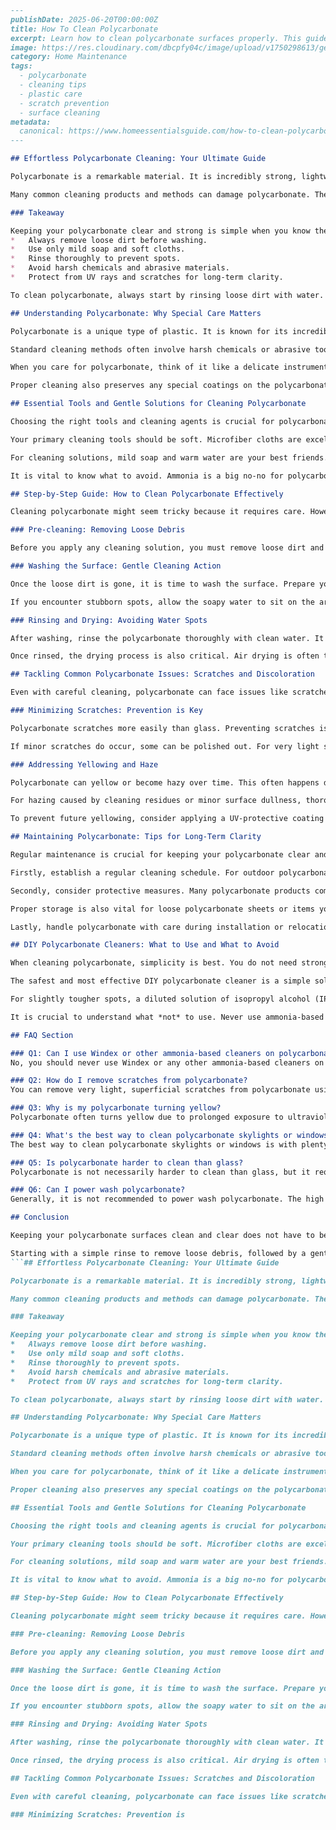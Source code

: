 ```markdown
---
publishDate: 2025-06-20T00:00:00Z
title: How To Clean Polycarbonate
excerpt: Learn how to clean polycarbonate surfaces properly. This guide covers safe methods and tools to maintain clear, scratch-free polycarbonate.
image: https://res.cloudinary.com/dbcpfy04c/image/upload/v1750298613/generated_image_1750298612_djssyz.webp
category: Home Maintenance
tags:
  - polycarbonate
  - cleaning tips
  - plastic care
  - scratch prevention
  - surface cleaning
metadata:
  canonical: https://www.homeessentialsguide.com/how-to-clean-polycarbonate
---

## Effortless Polycarbonate Cleaning: Your Ultimate Guide

Polycarbonate is a remarkable material. It is incredibly strong, lightweight, and often clearer than glass. Because of these features, you find it in many places, from safety goggles and skylights to CD covers and even bulletproof windows. While polycarbonate is tough, it needs gentle care to keep it looking good. Knowing how to clean polycarbonate correctly helps it last longer and stay clear.

Many common cleaning products and methods can damage polycarbonate. They can cause scratches, hazing, or yellowing over time. This article will show you the best ways to clean polycarbonate. I will cover the right tools and cleaning solutions. You will also learn how to fix common problems and keep your polycarbonate looking new for years.

### Takeaway

Keeping your polycarbonate clear and strong is simple when you know the right steps.
*   Always remove loose dirt before washing.
*   Use only mild soap and soft cloths.
*   Rinse thoroughly to prevent spots.
*   Avoid harsh chemicals and abrasive materials.
*   Protect from UV rays and scratches for long-term clarity.

To clean polycarbonate, always start by rinsing loose dirt with water. Then, gently wash the surface using a soft cloth and a solution of mild dish soap and warm water. Rinse well with clean water and dry it with a soft, lint-free cloth or allow it to air dry. Avoid harsh chemicals, abrasive cleaners, or scrub brushes.

## Understanding Polycarbonate: Why Special Care Matters

Polycarbonate is a unique type of plastic. It is known for its incredible impact resistance. This material can withstand strong forces without breaking, which is why it is used for protective shields and safety equipment. Despite its strength, polycarbonate is softer than glass. This softness makes it prone to scratching if you do not clean it correctly.

Standard cleaning methods often involve harsh chemicals or abrasive tools. These can quickly harm polycarbonate surfaces. For example, ammonia-based cleaners, common in glass cleaners, can cause polycarbonate to become cloudy or yellow over time. Abrasive cloths or sponges can create tiny scratches. These scratches build up, making the surface look dull and less transparent. Understanding these vulnerabilities is key to proper care.

When you care for polycarbonate, think of it like a delicate instrument. It performs powerfully but needs a gentle touch. Ignoring these specific cleaning needs can shorten its lifespan. It can also reduce its clarity and protective qualities. My experience shows that gentle cleaning methods prevent damage. They also ensure the material maintains its original look and function.

Proper cleaning also preserves any special coatings on the polycarbonate. Many polycarbonate products have a clear, scratch-resistant, or UV-protective coating. Harsh chemicals can strip away these coatings. This leaves the underlying material vulnerable. If you have polycarbonate shower doors, for example, using the wrong cleaner can make them cloudy. Learning how to clean polycarbonate correctly protects these important features. This keeps your investment in good condition. For advice on cleaning other plastic surfaces, you might find helpful tips on [how to clean plastic shower](https://homeessentialsguide.com/how-to-clean-plastic-shower) components, which share similar material sensitivities.

## Essential Tools and Gentle Solutions for Cleaning Polycarbonate

Choosing the right tools and cleaning agents is crucial for polycarbonate. Using anything too harsh can damage the surface. I always recommend starting with the simplest, most effective options. These gentle choices protect the material while still getting it clean.

Your primary cleaning tools should be soft. Microfiber cloths are excellent. They are very soft and highly absorbent. Sponges should be non-abrasive, like those made for delicate surfaces. Avoid paper towels, as their wood fibers can be surprisingly abrasive on polycarbonate. Steer clear of scrub brushes or scouring pads, as these will scratch the surface instantly.

For cleaning solutions, mild soap and warm water are your best friends. A few drops of liquid dish soap in a bucket of warm water create a safe and effective cleaning mixture. This solution is strong enough to lift dirt and grime. At the same time, it is gentle enough not to harm the polycarbonate. Always choose soaps without harsh additives or strong scents.

It is vital to know what to avoid. Ammonia is a big no-no for polycarbonate. Cleaners containing ammonia, often found in glass cleaners, will react with the plastic and cause hazing or yellowing. Alcohol, while sometimes used cautiously, should generally be avoided or heavily diluted. Strong solvents like acetone, benzene, or paint thinners will dissolve or seriously damage polycarbonate. I have seen many good polycarbonate sheets ruined by using the wrong cleaner. For example, while vinegar is a great natural cleaner for many surfaces, as seen in guides like [how to clean glass with vinegar](https://homeessentialsguide.com/how-to-clean-glass-with-vinegar) or [how to clean walls with vinegar](https://homeessentialsguide.com/how-to-clean-walls-with-vinegar), it can be too acidic for polycarbonate. It can potentially etch the surface if not heavily diluted or if left on too long. Always test any new cleaner on a small, hidden area first. This prevents accidental damage.

## Step-by-Step Guide: How to Clean Polycarbonate Effectively

Cleaning polycarbonate might seem tricky because it requires care. However, the process is straightforward once you know the steps. My method ensures a clean, clear finish without damage. Following these steps helps maintain the integrity of your polycarbonate items.

### Pre-cleaning: Removing Loose Debris

Before you apply any cleaning solution, you must remove loose dirt and dust. This is the most important step to prevent scratches. If you rub dirt particles across the surface, they act like sandpaper. I always start by rinsing the polycarbonate with plain water. Use a gentle stream from a hose if it is outdoors, or a soft shower spray for smaller items. This washes away most of the grit. For indoor items, you can use a soft, damp cloth to gently wipe away dust. Do not apply pressure at this stage. Just let the water or cloth lift the loose debris.

### Washing the Surface: Gentle Cleaning Action

Once the loose dirt is gone, it is time to wash the surface. Prepare your cleaning solution: a few drops of mild dish soap in a bucket of warm water. Dip your soft microfiber cloth into the solution. Wring out excess water so the cloth is damp, not dripping wet. Gently wipe the polycarbonate surface. Work in small sections, moving the cloth in straight, overlapping strokes. Avoid scrubbing vigorously or using circular motions. This gentle wiping action lifts any remaining grime without creating friction that could scratch the material.

If you encounter stubborn spots, allow the soapy water to sit on the area for a minute or two. This helps loosen the grime. Then, gently wipe it away. Never use sharp objects or your fingernail to scrape off debris. This will certainly scratch the polycarbonate. For larger polycarbonate windows or panels, you can apply the soapy solution with a clean, soft sponge. Just remember to be gentle with every touch. This process is similar to how you would approach cleaning any delicate clear surface, such as when you [clean a window](https://homeessentialsguide.com/how-to-clean-window) to achieve a streak-free shine.

### Rinsing and Drying: Avoiding Water Spots

After washing, rinse the polycarbonate thoroughly with clean water. It is important to remove all soap residue. Leftover soap can dry and leave streaks or a hazy film. Use a gentle stream of fresh water to rinse the entire surface. Ensure water runs over all areas. For smaller items, you can rinse them under a faucet.

Once rinsed, the drying process is also critical. Air drying is often the best method, especially for larger pieces. This prevents any lint or fibers from sticking to the wet surface. If you need to dry it manually, use another clean, soft, lint-free microfiber cloth. Gently blot the surface dry. Do not rub vigorously. You can also use a squeegee with a soft rubber blade for very large, flat surfaces. Make sure the squeegee blade is perfectly clean and free of grit. Wipe the blade clean after each pass. This careful drying process helps you avoid annoying water spots and maintains the clarity of the polycarbonate.

## Tackling Common Polycarbonate Issues: Scratches and Discoloration

Even with careful cleaning, polycarbonate can face issues like scratches and yellowing. These problems affect its appearance and performance. Knowing how to address them can extend the life of your polycarbonate products. I will explain how to handle these common challenges.

### Minimizing Scratches: Prevention is Key

Polycarbonate scratches more easily than glass. Preventing scratches is much simpler than trying to remove them. Always use soft tools when handling or cleaning polycarbonate. Avoid dragging objects across its surface. When storing polycarbonate sheets or items, protect them. Place a soft cloth or felt between stacked pieces. Consider applying protective films if the polycarbonate is in a high-traffic area. These films act as a sacrificial layer. They can take the damage instead of the polycarbonate itself.

If minor scratches do occur, some can be polished out. For very light surface scratches, you can find specialized polycarbonate polishing kits. These kits typically include a fine abrasive paste and a soft buffing cloth. You apply the paste and gently rub it in small circles. This process very carefully removes a tiny layer of the material around the scratch. It helps to level the surface, making the scratch less visible. However, this method works only for minor, superficial scratches. Deep scratches cannot be fully removed and may require professional repair or replacement of the item.

### Addressing Yellowing and Haze

Polycarbonate can yellow or become hazy over time. This often happens due to prolonged exposure to UV light from the sun. Improper cleaning with harsh chemicals can also cause hazing. Once polycarbonate yellows significantly due to UV damage, it is difficult to restore it completely. The yellowing is a chemical change within the plastic itself.

For hazing caused by cleaning residues or minor surface dullness, thorough cleaning might help. Re-clean the surface using the gentle soap and water method. Ensure you rinse it completely. If hazing persists, it might be due to a damaged protective coating or microscopic etching. Some specialized polycarbonate restoration products claim to remove light haze. These usually involve fine polishing compounds similar to those for scratches.

To prevent future yellowing, consider applying a UV-protective coating if your polycarbonate does not already have one. Many outdoor polycarbonate panels come with built-in UV protection. Ensure you choose these for exterior applications. For issues like mold on plastic surfaces or general stains, you might refer to specific cleaning guides like [how to clean mold off plastic](https://homeessentialsguide.com/how-to-clean-mold-off-plastic) or [how to clean stains on plastic](https://homeessentialsguide.com/how-to-clean-stains-on-plastic). These give valuable insights into targeted cleaning methods for different plastic problems.

## Maintaining Polycarbonate: Tips for Long-Term Clarity

Regular maintenance is crucial for keeping your polycarbonate clear and extending its lifespan. Think of it as a proactive approach to care. By establishing a routine, you can prevent major issues from developing. This saves you time and effort in the long run.

Firstly, establish a regular cleaning schedule. For outdoor polycarbonate, such as skylights or patio covers, clean them every few months. This removes accumulated dirt, dust, and environmental debris. Indoor polycarbonate items, like desk shields or display cases, may need less frequent cleaning. A quick wipe down with a soft, damp cloth weekly can keep them pristine. Consistent, gentle cleaning prevents grime from hardening. It also makes future cleaning easier.

Secondly, consider protective measures. Many polycarbonate products come with factory-applied coatings. These coatings often provide UV resistance and scratch protection. If your polycarbonate does not have these, or if the coating wears off, you can apply aftermarket products. UV-resistant sprays help prevent yellowing from sun exposure. Anti-scratch coatings add an extra layer of defense against minor abrasions. Always check product compatibility. Ensure the coating is safe for polycarbonate.

Proper storage is also vital for loose polycarbonate sheets or items you do not use constantly. Store them flat or on edge in a clean, dry area. Avoid storing them in direct sunlight. If stacking sheets, place a soft, clean cloth or foam sheet between each piece. This prevents scratches from contact. Never store polycarbonate in areas where it might be exposed to harsh chemicals or extreme temperatures. These conditions can degrade the material over time.

Lastly, handle polycarbonate with care during installation or relocation. Always lift sheets from the edges. Avoid dragging them across surfaces. Use clean gloves to prevent fingerprints and oils from transferring to the surface. These simple habits contribute significantly to the material's long-term clarity and durability. My experience confirms that preventive steps are always more effective than reactive repairs for polycarbonate.

## DIY Polycarbonate Cleaners: What to Use and What to Avoid

When cleaning polycarbonate, simplicity is best. You do not need strong chemicals to get good results. In fact, many common household cleaners can harm this sensitive material. I will explain the safest DIY options and highlight the substances you must strictly avoid.

The safest and most effective DIY polycarbonate cleaner is a simple solution of mild dish soap and warm water. This mixture is non-abrasive and pH-neutral enough for polycarbonate. You only need a small amount of soap, about a teaspoon per gallon of water. This creates gentle suds that lift dirt and grime without damaging the surface. This method is cost-effective and readily available in most homes. It works well for general cleaning and maintaining clarity.

For slightly tougher spots, a diluted solution of isopropyl alcohol (IPA) can be used with extreme caution. Mix one part IPA with one part water. Apply it sparingly to a clean, soft cloth, then gently dab the soiled area. Do not rub aggressively. Immediately rinse the area with clean water after use. IPA can be useful for grease marks or sticky residues, but strong concentrations or prolonged exposure can affect the polycarbonate. Always test this solution on an inconspicuous spot first to ensure it does not cause any adverse reactions.

It is crucial to understand what *not* to use. Never use ammonia-based cleaners, like many window cleaners. Ammonia causes polycarbonate to become brittle, hazy, and yellow over time. Avoid any cleaners containing solvents such as acetone, benzene, toluene, or gasoline. These chemicals will dissolve or seriously etch the polycarbonate surface, leading to irreversible damage. Abrasive cleaners, powders, or scouring pads are also off-limits. They will create micro-scratches that dull the surface. Even paper towels, due to their wood fibers, can be too abrasive. Stick to microfiber cloths. Choosing the right cleaning solution is a critical step to how you clean polycarbonate effectively and safely.

## FAQ Section

### Q1: Can I use Windex or other ammonia-based cleaners on polycarbonate?
No, you should never use Windex or any other ammonia-based cleaners on polycarbonate. Ammonia chemically reacts with polycarbonate, causing it to become cloudy, hazy, or yellow over time. It can also make the material brittle. Always opt for mild soap and water instead to protect the surface.

### Q2: How do I remove scratches from polycarbonate?
You can remove very light, superficial scratches from polycarbonate using specialized polycarbonate polishing kits. These kits typically contain a fine abrasive paste and a soft buffing cloth. For deeper scratches, complete removal is usually not possible without professional assistance or replacing the material.

### Q3: Why is my polycarbonate turning yellow?
Polycarbonate often turns yellow due to prolonged exposure to ultraviolet (UV) light from the sun. This is a common form of degradation called photodegradation. Improper cleaning with harsh chemicals or abrasive materials can also contribute to hazing and a dull, yellowish appearance over time.

### Q4: What's the best way to clean polycarbonate skylights or windows?
The best way to clean polycarbonate skylights or windows is with plenty of water, mild dish soap, and a soft microfiber cloth. First, rinse off loose debris. Then, gently wash with the soapy solution. Rinse thoroughly with clean water and air dry or blot with a clean, soft cloth. Avoid pressure washers.

### Q5: Is polycarbonate harder to clean than glass?
Polycarbonate is not necessarily harder to clean than glass, but it requires different care. It is more susceptible to scratching and chemical damage than glass. This means you must use softer cleaning tools and milder solutions. Glass is more forgiving with abrasives but can be prone to streaks.

### Q6: Can I power wash polycarbonate?
Generally, it is not recommended to power wash polycarbonate. The high pressure from a power washer can scratch the surface, force water into seals, or even damage the material itself. A gentle rinse with a garden hose is a safer option for removing loose dirt before manual cleaning.

## Conclusion

Keeping your polycarbonate surfaces clean and clear does not have to be a challenge. By understanding the unique properties of this durable material, you can adopt cleaning practices that extend its life and maintain its appearance. I hope this guide has given you confidence in how to clean polycarbonate effectively. Remember, the key is always gentleness, using the right tools, and avoiding harsh chemicals.

Starting with a simple rinse to remove loose debris, followed by a gentle wash with mild soap and water, sets the foundation for proper care. Always dry with a soft, lint-free cloth or allow to air dry to prevent water spots. By integrating these simple yet crucial steps into your cleaning routine, your polycarbonate items, whether they are safety shields, greenhouse panels, or headlight lenses, will remain clear and functional for years to come. Take these tips to heart and see the lasting difference. Your polycarbonate will thank you for the gentle touch!
```## Effortless Polycarbonate Cleaning: Your Ultimate Guide

Polycarbonate is a remarkable material. It is incredibly strong, lightweight, and often clearer than glass. Because of these features, you find it in many places, from safety goggles and skylights to CD covers and even bulletproof windows. While polycarbonate is tough, it needs specific care to keep it looking good. Knowing how to clean polycarbonate correctly helps it last longer and stay clear.

Many common cleaning products and methods can damage polycarbonate. They can cause scratches, hazing, or yellowing over time. This article will show you the best ways to clean polycarbonate. I will cover the right tools and cleaning solutions. You will also learn how to fix common problems and keep your polycarbonate looking new for years.

### Takeaway

Keeping your polycarbonate clear and strong is simple when you know the right steps.
*   Always remove loose dirt before washing.
*   Use only mild soap and soft cloths.
*   Rinse thoroughly to prevent spots.
*   Avoid harsh chemicals and abrasive materials.
*   Protect from UV rays and scratches for long-term clarity.

To clean polycarbonate, always start by rinsing loose dirt with water. Then, gently wash the surface using a soft cloth and a solution of mild dish soap and warm water. Rinse well with clean water and dry it with a soft, lint-free cloth or allow it to air dry. Avoid harsh chemicals, abrasive cleaners, or scrub brushes.

## Understanding Polycarbonate: Why Special Care Matters

Polycarbonate is a unique type of plastic. It is known for its incredible impact resistance. This material can withstand strong forces without breaking, which is why it is used for protective shields and safety equipment. Despite its strength, polycarbonate is softer than glass. This softness makes it prone to scratching if you do not clean it correctly.

Standard cleaning methods often involve harsh chemicals or abrasive tools. These can quickly harm polycarbonate surfaces. For example, ammonia-based cleaners, common in glass cleaners, can cause polycarbonate to become cloudy or yellow over time. Abrasive cloths or sponges can create tiny scratches. These scratches build up, making the surface look dull and less transparent. Understanding these vulnerabilities is key to proper care.

When you care for polycarbonate, think of it like a delicate instrument. It performs powerfully but needs a gentle touch. Ignoring these specific cleaning needs can shorten its lifespan. It can also reduce its clarity and protective qualities. My experience shows that gentle cleaning methods prevent damage. They also ensure the material maintains its original look and function.

Proper cleaning also preserves any special coatings on the polycarbonate. Many polycarbonate products have a clear, scratch-resistant, or UV-protective coating. Harsh chemicals can strip away these coatings. This leaves the underlying material vulnerable. If you have polycarbonate shower doors, for example, using the wrong cleaner can make them cloudy. Learning how to clean polycarbonate correctly protects these important features. This keeps your investment in good condition. For advice on cleaning other plastic surfaces, you might find helpful tips on [how to clean plastic shower](https://homeessentialsguide.com/how-to-clean-plastic-shower) components, which share similar material sensitivities.

## Essential Tools and Gentle Solutions for Cleaning Polycarbonate

Choosing the right tools and cleaning agents is crucial for polycarbonate. Using anything too harsh can damage the surface. I always recommend starting with the simplest, most effective options. These gentle choices protect the material while still getting it clean.

Your primary cleaning tools should be soft. Microfiber cloths are excellent. They are very soft and highly absorbent. Sponges should be non-abrasive, like those made for delicate surfaces. Avoid paper towels, as their wood fibers can be surprisingly abrasive on polycarbonate. Steer clear of scrub brushes or scouring pads, as these will scratch the surface instantly.

For cleaning solutions, mild soap and warm water are your best friends. A few drops of liquid dish soap in a bucket of warm water create a safe and effective cleaning mixture. This solution is strong enough to lift dirt and grime. At the same time, it is gentle enough not to harm the polycarbonate. Always choose soaps without harsh additives or strong scents.

It is vital to know what to avoid. Ammonia is a big no-no for polycarbonate. Cleaners containing ammonia, often found in glass cleaners, will react with the plastic and cause hazing or yellowing. Alcohol, while sometimes used cautiously, should generally be avoided or heavily diluted. Strong solvents like acetone, benzene, or paint thinners will dissolve or seriously damage polycarbonate. I have seen many good polycarbonate sheets ruined by using the wrong cleaner. For example, while vinegar is a great natural cleaner for many surfaces, as seen in guides like [how to clean glass with vinegar](https://homeessentialsguide.com/how-to-clean-glass-with-vinegar) or [how to clean walls with vinegar](https://homeessentialsguide.com/how-to-clean-walls-with-vinegar), it can be too acidic for polycarbonate. It can potentially etch the surface if not heavily diluted or if left on too long. Always test any new cleaner on a small, hidden area first. This prevents accidental damage.

## Step-by-Step Guide: How to Clean Polycarbonate Effectively

Cleaning polycarbonate might seem tricky because it requires care. However, the process is straightforward once you know the steps. My method ensures a clean, clear finish without damage. Following these steps helps maintain the integrity of your polycarbonate items.

### Pre-cleaning: Removing Loose Debris

Before you apply any cleaning solution, you must remove loose dirt and dust. This is the most important step to prevent scratches. If you rub dirt particles across the surface, they act like sandpaper. I always start by rinsing the polycarbonate with plain water. Use a gentle stream from a hose if it is outdoors, or a soft shower spray for smaller items. This washes away most of the grit. For indoor items, you can use a soft, damp cloth to gently wipe away dust. Do not apply pressure at this stage. Just let the water or cloth lift the loose debris.

### Washing the Surface: Gentle Cleaning Action

Once the loose dirt is gone, it is time to wash the surface. Prepare your cleaning solution: a few drops of mild dish soap in a bucket of warm water. Dip your soft microfiber cloth into the solution. Wring out excess water so the cloth is damp, not dripping wet. Gently wipe the polycarbonate surface. Work in small sections, moving the cloth in straight, overlapping strokes. Avoid scrubbing vigorously or using circular motions. This gentle wiping action lifts any remaining grime without creating friction that could scratch the material.

If you encounter stubborn spots, allow the soapy water to sit on the area for a minute or two. This helps loosen the grime. Then, gently wipe it away. Never use sharp objects or your fingernail to scrape off debris. This will certainly scratch the polycarbonate. For larger polycarbonate windows or panels, you can apply the soapy solution with a clean, soft sponge. Just remember to be gentle with every touch. This process is similar to how you would approach cleaning any delicate clear surface, such as when you [clean a window](https://homeessentialsguide.com/how-to-clean-window) to achieve a streak-free shine.

### Rinsing and Drying: Avoiding Water Spots

After washing, rinse the polycarbonate thoroughly with clean water. It is important to remove all soap residue. Leftover soap can dry and leave streaks or a hazy film. Use a gentle stream of fresh water to rinse the entire surface. Ensure water runs over all areas. For smaller items, you can rinse them under a faucet.

Once rinsed, the drying process is also critical. Air drying is often the best method, especially for larger pieces. This prevents any lint or fibers from sticking to the wet surface. If you need to dry it manually, use another clean, soft, lint-free microfiber cloth. Gently blot the surface dry. Do not rub vigorously. You can also use a squeegee with a soft rubber blade for very large, flat surfaces. Make sure the squeegee blade is perfectly clean and free of grit. Wipe the blade clean after each pass. This careful drying process helps you avoid annoying water spots and maintains the clarity of the polycarbonate.

## Tackling Common Polycarbonate Issues: Scratches and Discoloration

Even with careful cleaning, polycarbonate can face issues like scratches and yellowing. These problems affect its appearance and performance. Knowing how to address them can extend the life of your polycarbonate products. I will explain how to handle these common challenges.

### Minimizing Scratches: Prevention is